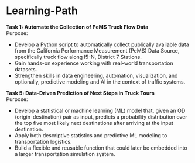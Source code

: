 # Learning-Path

**Task 1: Automate the Collection of PeMS Truck Flow Data**  
Purpose:
- Develop a Python script to automatically collect publically available data from the California Performance Measurement (PeMS) Data Source, specifically truck flow along I5-N, District 7 Stations.
- Gain hands-on experience working with real-world transportation datasets. 
- Strengthen skills in data engineering, automation, visualization, and optionally, predictive modeling and AI in the context of traffic systems.
  
**Task 5: Data-Driven Prediction of Next Stops in Truck Tours**  
Purpose:
- Develop a statistical or machine learning (ML) model that, given an OD (origin-destination) pair as input, predicts a probability distribution over the top five most likely next destinations after arriving at the input destination.
- Apply both descriptive statistics and predictive ML modeling to transportation logistics.
- Build a flexible and reusable function that could later be embedded into a larger transportation simulation system.
